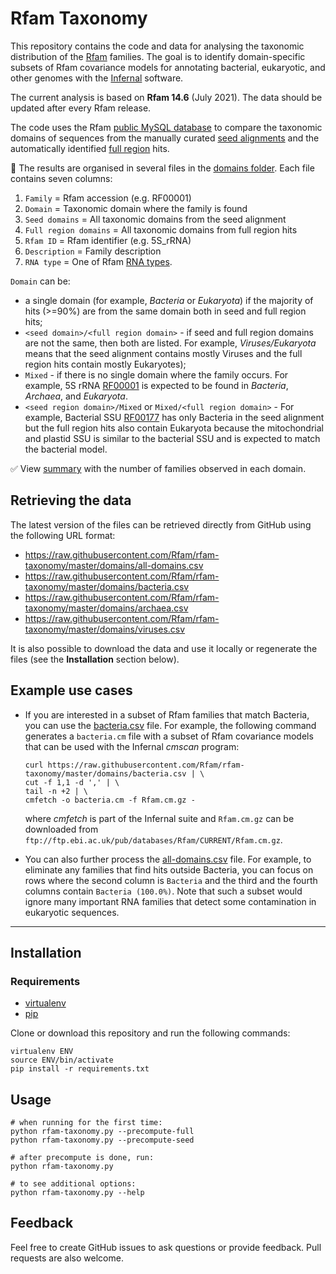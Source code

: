 # Rfam Taxonomy

This repository contains the code and data for analysing the taxonomic distribution
of the [Rfam](https://rfam.org) families. The goal is to identify domain-specific
subsets of Rfam covariance models for annotating bacterial, eukaryotic,
and other genomes with the [Infernal](http://eddylab.org/infernal) software.

The current analysis is based on **Rfam 14.6** (July 2021). The data should be updated after every Rfam release.

The code uses the Rfam [public MySQL database](https://rfam.readthedocs.io/en/latest/database.html)
to compare the taxonomic domains of sequences from the manually curated
[seed alignments](https://rfam.readthedocs.io/en/latest/glossary.html)
and the automatically identified [full region](https://rfam.readthedocs.io/en/latest/glossary.html) hits.

:open_file_folder: The results are organised in several files in the [domains folder](./domains).
Each file contains seven columns:

1. `Family` = Rfam accession (e.g. RF00001)
2. `Domain` = Taxonomic domain where the family is found
3. `Seed domains` = All taxonomic domains from the seed alignment
4. `Full region domains` = All taxonomic domains from full region hits
5. `Rfam ID` = Rfam identifier (e.g. 5S_rRNA)
6. `Description` = Family description
7. `RNA type` = One of Rfam [RNA types](https://rfam.readthedocs.io/en/latest/searching-rfam.html#search-by-entry-type).

`Domain` can be:
- a single domain (for example, _Bacteria_ or _Eukaryota_) if the majority of hits (>=90%) are from the same domain both in seed and full region hits;
- `<seed domain>/<full region domain>` - if seed and full region domains are not the same, then both are listed. For example, _Viruses/Eukaryota_ means that the seed alignment contains mostly Viruses and the full region hits contain mostly Eukaryotes);
- `Mixed` - if there is no single domain where the family occurs. For example, 5S rRNA [RF00001](http://rfam.org/family/RF00001) is expected to be found in _Bacteria_, _Archaea_, and _Eukaryota_.
- `<seed region domain>/Mixed` or `Mixed/<full region domain>` - For example, Bacterial SSU [RF00177](http://rfam.org/family/RF00177) has only Bacteria in the seed alignment but the full region hits also contain Eukaryota because the mitochondrial and plastid SSU is similar to the bacterial SSU and is expected to match the bacterial model.

:white_check_mark: View [summary](./domains/Readme.md) with the number of families observed in each domain.

## Retrieving the data

The latest version of the files can be retrieved directly from GitHub using the following URL format:

- https://raw.githubusercontent.com/Rfam/rfam-taxonomy/master/domains/all-domains.csv
- https://raw.githubusercontent.com/Rfam/rfam-taxonomy/master/domains/bacteria.csv
- https://raw.githubusercontent.com/Rfam/rfam-taxonomy/master/domains/archaea.csv
- https://raw.githubusercontent.com/Rfam/rfam-taxonomy/master/domains/viruses.csv

 It is also possible to download the data and use it locally or regenerate the files (see the **Installation** section below).

## Example use cases

- If you are interested in a subset of Rfam families that match Bacteria, you can use the [bacteria.csv](./domains/bacteria.csv) file. For example, the following command generates a `bacteria.cm` file with a subset of Rfam covariance models that can be used with the Infernal _cmscan_ program:

    ```
    curl https://raw.githubusercontent.com/Rfam/rfam-taxonomy/master/domains/bacteria.csv | \
    cut -f 1,1 -d ',' | \
    tail -n +2 | \
    cmfetch -o bacteria.cm -f Rfam.cm.gz -
    ```

    where _cmfetch_ is part of the Infernal suite and `Rfam.cm.gz` can be downloaded from `ftp://ftp.ebi.ac.uk/pub/databases/Rfam/CURRENT/Rfam.cm.gz`.

- You can also further process the [all-domains.csv](./domains/all-domains.csv) file. For example, to eliminate any families that find hits outside Bacteria, you can focus on rows where the second column is `Bacteria` and the third and the fourth columns contain `Bacteria (100.0%)`. Note that such a subset would ignore many important RNA families that detect some contamination in eukaryotic sequences.

--------------------------------------------------------------------------------

## Installation

### Requirements

- [virtualenv](https://virtualenv.pypa.io/en/latest/)
- [pip](https://pypi.org/project/pip/)

Clone or download this repository and run the following commands:

```
virtualenv ENV
source ENV/bin/activate
pip install -r requirements.txt
```

## Usage

```
# when running for the first time:
python rfam-taxonomy.py --precompute-full
python rfam-taxonomy.py --precompute-seed

# after precompute is done, run:
python rfam-taxonomy.py

# to see additional options:
python rfam-taxonomy.py --help
```

## Feedback

Feel free to create GitHub issues to ask questions or provide feedback.
Pull requests are also welcome.

